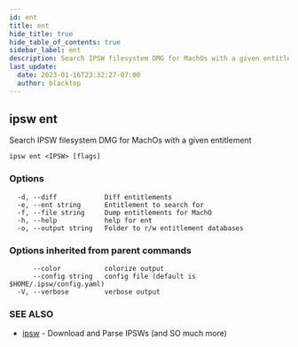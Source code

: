 ```yaml
---
id: ent
title: ent
hide_title: true
hide_table_of_contents: true
sidebar_label: ent
description: Search IPSW filesystem DMG for MachOs with a given entitlement
last_update:
  date: 2023-01-16T23:32:27-07:00
  author: blacktop
---
```

## ipsw ent

Search IPSW filesystem DMG for MachOs with a given entitlement

```
ipsw ent <IPSW> [flags]
```

### Options

```
  -d, --diff            Diff entitlements
  -e, --ent string      Entitlement to search for
  -f, --file string     Dump entitlements for MachO
  -h, --help            help for ent
  -o, --output string   Folder to r/w entitlement databases
```

### Options inherited from parent commands

```
      --color           colorize output
      --config string   config file (default is $HOME/.ipsw/config.yaml)
  -V, --verbose         verbose output
```

### SEE ALSO

* [ipsw](/docs/cli/ipsw)	 - Download and Parse IPSWs (and SO much more)

